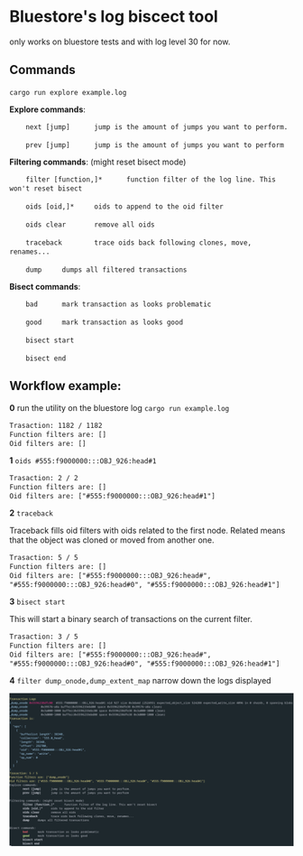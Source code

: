 # Bluestore's log biscect tool 

only works on bluestore tests and with log level 30 for now.
## Commands
`cargo run explore example.log`

**Explore commands**:

        next [jump]      jump is the amount of jumps you want to perform.

        prev [jump]      jump is the amount of jumps you want to perform

**Filtering commands**: (might reset bisect mode)

        filter [function,]*      function filter of the log line. This won't reset bisect

        oids [oid,]*     oids to append to the oid filter

        oids clear       remove all oids

        traceback        trace oids back following clones, move, renames...

        dump     dumps all filtered transactions

**Bisect commands**:

        bad      mark transaction as looks problematic

        good     mark transaction as looks good

        bisect start

        bisect end





## Workflow example:
**0**
run the utility on the bluestore log
`cargo run example.log`

```
Trasaction: 1182 / 1182
Function filters are: []
Oid filters are: []
```

**1**
`oids #555:f9000000:::OBJ_926:head#1`

```
Trasaction: 2 / 2
Function filters are: []
Oid filters are: ["#555:f9000000:::OBJ_926:head#1"]
```

**2**
`traceback`

Traceback fills oid filters with oids related to the first node. Related means that the object was cloned or moved from another one.

```
Trasaction: 5 / 5
Function filters are: []
Oid filters are: ["#555:f9000000:::OBJ_926:head#", "#555:f9000000:::OBJ_926:head#0", "#555:f9000000:::OBJ_926:head#1"]
```

**3**
`bisect start`

This will start a binary search of transactions on the current filter.
```
Trasaction: 3 / 5
Function filters are: []
Oid filters are: ["#555:f9000000:::OBJ_926:head#", "#555:f9000000:::OBJ_926:head#0", "#555:f9000000:::OBJ_926:head#1"]
```


**4**
`filter dump_onode,dump_extent_map`
narrow down the logs displayed

![Alt text](image-1.png)
